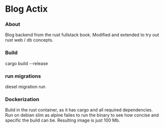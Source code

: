 # Blog Actix

### About
Blog backend from the rust fullstack book.
Modified and extended to try out rust web / db concepts.

### Build
cargo build --release

### run migrations
diesel migration run

### Dockerization
Build in the rust container, as it has cargo and all required dependencies.
Run on debian slim as alpine failes to run the binary to see how concise and specific the build can be.
Resulting image is just 100 Mb.